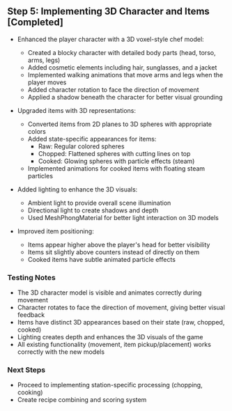 ## Step 5: Implementing 3D Character and Items [Completed]

- Enhanced the player character with a 3D voxel-style chef model:
  - Created a blocky character with detailed body parts (head, torso, arms, legs)
  - Added cosmetic elements including hair, sunglasses, and a jacket
  - Implemented walking animations that move arms and legs when the player moves
  - Added character rotation to face the direction of movement
  - Applied a shadow beneath the character for better visual grounding

- Upgraded items with 3D representations:
  - Converted items from 2D planes to 3D spheres with appropriate colors
  - Added state-specific appearances for items:
    - Raw: Regular colored spheres
    - Chopped: Flattened spheres with cutting lines on top
    - Cooked: Glowing spheres with particle effects (steam)
  - Implemented animations for cooked items with floating steam particles

- Added lighting to enhance the 3D visuals:
  - Ambient light to provide overall scene illumination
  - Directional light to create shadows and depth
  - Used MeshPhongMaterial for better light interaction on 3D models

- Improved item positioning:
  - Items appear higher above the player's head for better visibility
  - Items sit slightly above counters instead of directly on them
  - Cooked items have subtle animated particle effects

### Testing Notes
- The 3D character model is visible and animates correctly during movement
- Character rotates to face the direction of movement, giving better visual feedback
- Items have distinct 3D appearances based on their state (raw, chopped, cooked)
- Lighting creates depth and enhances the 3D visuals of the game
- All existing functionality (movement, item pickup/placement) works correctly with the new models

### Next Steps
- Proceed to implementing station-specific processing (chopping, cooking)
- Create recipe combining and scoring system 